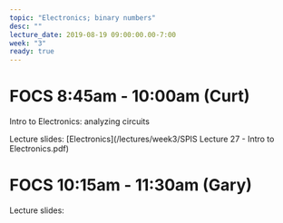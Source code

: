 ```yaml
---
topic: "Electronics; binary numbers"
desc: ""
lecture_date: 2019-08-19 09:00:00.00-7:00
week: "3"
ready: true
---
```


# FOCS 8:45am - 10:00am (Curt)
Intro to Electronics: analyzing circuits

Lecture slides: [Electronics](/lectures/week3/SPIS Lecture 27 - Intro to Electronics.pdf)



# FOCS 10:15am - 11:30am (Gary)

Lecture slides: 


